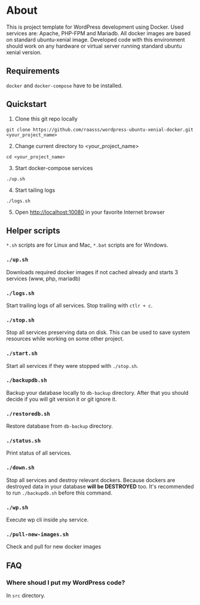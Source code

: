 # About #

This is project template for WordPress development using Docker. Used services are: Apache, PHP-FPM and Mariadb. All docker images are based on standard ubuntu-xenial image. Developed code with this environment should work on any hardware or virtual server running standard ubuntu xenial version.

## Requirements ##

```docker``` and ```docker-compose``` have to be installed.

## Quickstart ##

1. Clone this git repo locally
```
git clone https://github.com/raasss/wordpress-ubuntu-xenial-docker.git <your_project_name>
```
2. Change current directory to <your_project_name>
```
cd <your_project_name>
```
3. Start docker-compose services
```
./up.sh
```
4. Start tailing logs
```
./logs.sh
```

5. Open [http://localhost:10080](http://localhost:10080) in your favorite Internet browser

## Helper scripts ##

```*.sh``` scripts are for Linux and Mac, ```*.bat``` scripts are for Windows.

### ```./up.sh``` ###
Downloads required docker images if not cached already and starts 3 services (www, php, mariadb)

### ```./logs.sh``` ###
Start trailing logs of all services. Stop trailing with ```ctlr + c```.

### ```./stop.sh``` ###
Stop all services preserving data on disk. This can be used to save system resources while working on some other project.

### ```./start.sh``` ###
Start all services if they were stopped with ```./stop.sh```.

### ```./backupdb.sh``` ###
Backup your database locally to ```db-backup``` directory. After that you should decide if you will git version it or git ignore it.

### ```./restoredb.sh``` ###
Restore database from ```db-backup``` directory.

### ```./status.sh``` ###
Print status of all services.

### ```./down.sh``` ###
Stop all services and destroy relevant dockers. Because dockers are destroyed data in your database **will be DESTROYED** too. It's recommended to run ```./backupdb.sh``` before this command.

### ```./wp.sh``` ###
Execute wp cli inside ```php``` service.

### ```./pull-new-images.sh``` ###
Check and pull for new docker images

## FAQ ##

### Where shoud I put my WordPress code? ###
In ```src``` directory.
